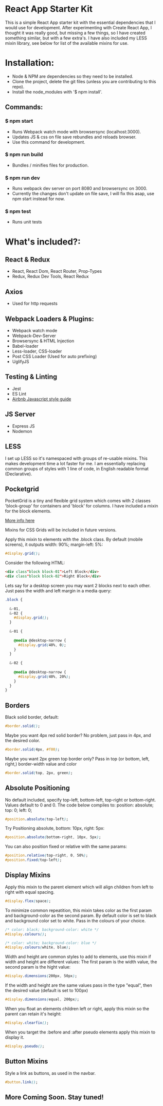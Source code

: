 # React App Starter Kit

This is a simple React App starter kit with the essential dependencies that I would use for development.
After experimenting with Create React App, I thought it was really good, but missing a few things, so I
have created something similar, but with a few extra's. I have also included my LESS mixin library, see 
below for list of the available mixins for use.

# Installation:
* Node & NPM are dependencies so they need to be installed.
* Clone the project, delete the git files (unless you are contributing to this repo).
* Install the node_modules with '$ npm install'.

## Commands:

### $ npm start
* Runs Webpack watch mode with browsersync (localhost:3000).
* Updates JS & css on file save rebundles and reloads browser.
* Use this command for development.

### $ npm run build
* Bundles / minifies files for production.

### $ npm run dev
* Runs webpack dev server on port 8080 and browsersync on 3000.
* Currently the changes don't update on file save, I will fix this asap, use npm start instead for now.

### $ npm test
* Runs unit tests

# What's included?:

## React & Redux
* React, React Dom, React Router, Prop-Types
* Redux, Redux Dev Tools, React Redux

## Axios
* Used for http requests

## Webpack Loaders & Plugins:
* Webpack watch mode
* Webpack-Dev-Server
* Browsersync & HTML Injection
* Babel-loader
* Less-loader, CSS-loader
* Post CSS Loader (Used for auto prefixing)
* UglifyJS

## Testing & Linting
* Jest
* ES Lint
* [Airbnb Javascript style guide](https://github.com/airbnb/javascript)

## JS Server
* Express JS
* Nodemon

## LESS

I set up LESS so it's namespaced with groups of re-usable mixins. This makes development time a lot faster for me.
I am essentially replacing common groups of styles with 1 line of code, in English readable format (Declarative).

## Pocketgrid
PocketGrid is a tiny and flexible grid system which comes with 2 classes 'block-group' for containers and 'block'
for columns. I have included a mixin for the block elements.

[More info here](http://arnaudleray.github.io/pocketgrid/)

Mixins for CSS Grids will be included in future versions. 

Apply this mixin to elements with the .block class.
By default (mobile screens), it outputs width: 90%; margin-left: 5%:

```CSS
#display.grid();
```

Consider the following HTML:

```HTML
<div class"block block-01">Left Block</div>
<div class"block block-02">Right Block</div>
```

Lets say for a desktop screen you may want 2 blocks next to each other.
Just pass the width and left margin in a media query:

```CSS
.block {
 
  &-01,
  &-02 {
    #display.grid();
  }
  
  &-01 {
  
    @media @desktop-narrow {
      #display.grid(40%, 0);
    }
  }
  
  &-02 {
    
    @media @desktop-narrow {
      #display.grid(40%, 20%);
    }
  }
}
```

## Borders

Black solid border, default:

```CSS
#border.solid();
```

Maybe you want 4px red solid border? No problem, just pass in 4px, and the desired color.

```CSS
#border.solid(4px, #f00);
```

Maybe you want 2px green top border only? Pass in top (or bottom, left, right,) border-width value and color

```CSS
#border.solid(top, 2px, green);
```

## Absolute Positioning

No default included, specify top-left, bottom-left, top-right or bottom-right.
Values default to 0 and 0.
The code below compiles to: position: absolute; top: 0; left: 0;

```CSS
#position.absolute(top-left);
```

Try Positioning absolute, bottom: 10px, right: 5px:

```CSS
#position.absolute(bottom-right, 10px, 5px);
```

You can also position fixed or relative with the same params:

```CSS
#position.relative(top-right, 0, 50%);
#position.fixed(top-left);
```

## Display Mixins

Apply this mixin to the parent element which will align children from left to right with equal spacing.
```CSS
#display.flex(space);
```

To minimize common repeatition, this mixin takes color as the first param and background-color as the second param.
By default color is set to black and background color set to white. Pass in the colours of your choice.
```CSS
/* color: black; background-color: white */
#display.colours();

/* color: white; background-color: blue */
#display.colours(white, blue);
```

Width and height are common styles to add to elements, use this mixin if width and height are different values:
The first param is the width value, the second param is the hight value:
```CSS
#display.dimensions(200px, 50px);
```

If the width and height are the same values pass in the type "equal", then the desired value (default is set to 100px)
```CSS
#display.dimensions(equal, 200px);
```

When you float an elements children left or right, apply this mixin so the parent can retain it's height:
```CSS
#display.clearfix();
```

When you target the :before and :after pseudo elements apply this mixin to display it.
```CSS
#display.pseudo();
```

## Button Mixins

Style a link as buttons, as used in the navbar.
```CSS
#button.link();
```

## More Coming Soon. Stay tuned!
